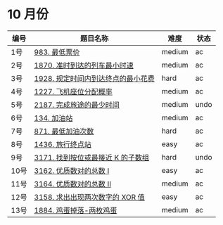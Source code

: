 # 10 月份

**编号**|**题目名称**|**难度**|**状态**
--------|------------|--------|--------
1号|[983. 最低票价](./第1题%20983.%20最低票价)|medium|ac
2号|[1870. 准时到达的列车最小时速](./第2题%201870.%20准时到达的列车最小时速)|medium|ac
3号|[1928. 规定时间内到达终点的最小花费](./第3题%201928.%20规定时间内到达终点的最小花费)|hard|ac
4号|[1227. 飞机座位分配概率](./第4题%201227.%20飞机座位分配概率)|medium|ac
5号|[2187. 完成旅途的最少时间](./第5题%202187.%20完成旅途的最少时间)|medium|undo
6号|[134. 加油站](./第6题%20134.%20加油站)|medium|ac
7号|[871. 最低加油次数](./第7题%20871.%20最低加油次数)|hard|ac
8号|[1436. 旅行终点站](./第8题%201436.%20旅行终点站)|easy|ac
9号|[3171. 找到按位或最接近 K 的子数组](./第9题%203171.%20找到按位或最接近%20K%20的子数组)|hard|undo
10号|[3162. 优质数对的总数 I](./第10题%203162.%20优质数对的总数%20I)|easy|ac
11号|[3164. 优质数对的总数 II](./第11题%203164.%20优质数对的总数%20II)|medium|ac
12号|[3158. 求出出现两次数字的 XOR 值](./第12题%203158.%20求出出现两次数字的%20XOR%20值)|easy|ac
13号|[1884. 鸡蛋掉落-两枚鸡蛋](./第13题%201884.%20鸡蛋掉落-两枚鸡蛋)|medium|ac
